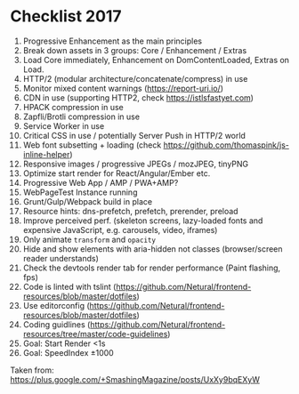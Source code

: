 # Checklist 2017

1. Progressive Enhancement as the main principles
2. Break down assets in 3 groups: Core / Enhancement / Extras
3. Load Core immediately, Enhancement on DomContentLoaded, Extras on Load.
4. HTTP/2 (modular architecture/concatenate/compress) in use
5. Monitor mixed content warnings (https://report-uri.io/)
6. CDN in use (supporting HTTP2, check https://istlsfastyet.com)
7. HPACK compression in use
8. Zapfli/Brotli compression in use
9. Service Worker in use
10. Critical CSS in use / potentially Server Push in HTTP/2 world
11. Web font subsetting + loading (check https://github.com/thomaspink/js-inline-helper)
12. Responsive images / progressive JPEGs / mozJPEG, tinyPNG
13. Optimize start render for React/Angular/Ember etc.
14. Progressive Web App / AMP / PWA+AMP?
15. WebPageTest Instance running
16. Grunt/Gulp/Webpack build in place
17. Resource hints: dns-prefetch, prefetch, prerender, preload
18. Improve perceived perf. (skeleton screens, lazy-loaded fonts and expensive JavaScript, e.g. carousels, video, iframes)
19. Only animate `transform` and `opacity`
20. Hide and show elements with aria-hidden not classes (browser/screen reader understands)
21. Check the devtools render tab for render performance (Paint flashing, fps)
22. Code is linted with tslint (https://github.com/Netural/frontend-resources/blob/master/dotfiles)
23. Use editorconfig (https://github.com/Netural/frontend-resources/blob/master/dotfiles)
24. Coding guidlines (https://github.com/Netural/frontend-resources/tree/master/code-guidelines)
25. Goal: Start Render <1s
26. Goal: SpeedIndex ±1000


Taken from: https://plus.google.com/+SmashingMagazine/posts/UxXy9bqEXyW
